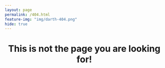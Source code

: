 ```yaml
---
layout: page
permalink: /404.html
feature-img: "img/darth-404.png"
hide: true
---
```


<center><h1>This is not the page you are looking for!</h1></center>
